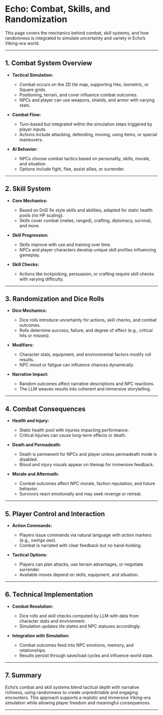 # Echo: Combat, Skills, and Randomization

This page covers the mechanics behind combat, skill systems, and how randomness is integrated to simulate uncertainty and variety in Echo’s Viking-era world.

---

## 1. Combat System Overview

- **Tactical Simulation:**  
  - Combat occurs on the 2D tile map, supporting Hex, Isometric, or Square grids.  
  - Positioning, terrain, and cover influence combat outcomes.  
  - NPCs and player can use weapons, shields, and armor with varying stats.

- **Combat Flow:**  
  - Turn-based but integrated within the simulation steps triggered by player inputs.  
  - Actions include attacking, defending, moving, using items, or special maneuvers.

- **AI Behavior:**  
  - NPCs choose combat tactics based on personality, skills, morale, and situation.  
  - Options include fight, flee, assist allies, or surrender.

---

## 2. Skill System

- **Core Mechanics:**  
  - Based on DnD 5e style skills and abilities, adapted for static health pools (no HP scaling).  
  - Skills cover combat (melee, ranged), crafting, diplomacy, survival, and more.

- **Skill Progression:**  
  - Skills improve with use and training over time.  
  - NPCs and player characters develop unique skill profiles influencing gameplay.

- **Skill Checks:**  
  - Actions like lockpicking, persuasion, or crafting require skill checks with varying difficulty.

---

## 3. Randomization and Dice Rolls

- **Dice Mechanics:**  
  - Dice rolls introduce uncertainty for actions, skill checks, and combat outcomes.  
  - Rolls determine success, failure, and degree of effect (e.g., critical hits or misses).

- **Modifiers:**  
  - Character stats, equipment, and environmental factors modify roll results.  
  - NPC mood or fatigue can influence chances dynamically.

- **Narrative Impact:**  
  - Random outcomes affect narrative descriptions and NPC reactions.  
  - The LLM weaves results into coherent and immersive storytelling.

---

## 4. Combat Consequences

- **Health and Injury:**  
  - Static health pool with injuries impacting performance.  
  - Critical injuries can cause long-term effects or death.

- **Death and Permadeath:**  
  - Death is permanent for NPCs and player unless permadeath mode is disabled.  
  - Blood and injury visuals appear on tilemap for immersive feedback.

- **Morale and Aftermath:**  
  - Combat outcomes affect NPC morale, faction reputation, and future behavior.  
  - Survivors react emotionally and may seek revenge or retreat.

---

## 5. Player Control and Interaction

- **Action Commands:**  
  - Players issue commands via natural language with action markers (e.g., *swings axe*).  
  - Combat is narrated with clear feedback but no hand-holding.

- **Tactical Options:**  
  - Players can plan attacks, use terrain advantages, or negotiate surrender.  
  - Available moves depend on skills, equipment, and situation.

---

## 6. Technical Implementation

- **Combat Resolution:**  
  - Dice rolls and skill checks computed by LLM with data from character stats and environment.  
  - Simulation updates tile states and NPC statuses accordingly.

- **Integration with Simulation:**  
  - Combat outcomes feed into NPC emotions, memory, and relationships.  
  - Results persist through save/load cycles and influence world state.

---

## 7. Summary

Echo’s combat and skill systems blend tactical depth with narrative richness, using randomness to create unpredictable and engaging encounters. This approach supports a realistic and immersive Viking-era simulation while allowing player freedom and meaningful consequences.

---
